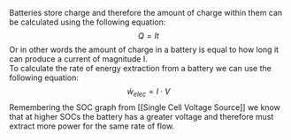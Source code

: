 Batteries store charge and therefore the amount of charge within them can be calculated using the following equation:
$$Q=It$$
Or in other words the amount of charge in a battery is equal to how long it can produce a current of magnitude I.
\
To calculate the rate of energy extraction from a battery we can use the following equation:
$$\dot{w}_{elec}=I\cdot V$$
Remembering the SOC graph from [[Single Cell Voltage Source]] we know that at higher SOCs the battery has a greater voltage and therefore must extract more power for the same rate of flow.